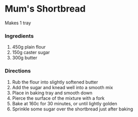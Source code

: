 # Mum's Shortbread

Makes 1 tray

### Ingredients

1. 450g plain flour
2. 150g caster sugar
3. 300g butter

### Directions

1. Rub the flour into slightly softened butter
2. Add the sugar and knead well into a smooth mix
3. Place in baking tray and smooth down
4. Pierce the surface of the mixture with a fork
5. Bake at 160c for 30 minutes, or until lightly golden 
6. Sprinkle some sugar over the shortbread just after baking